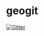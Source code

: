 # geogit

[![Gitter](https://badges.gitter.im/geogit_bitches/Lobby.svg)](https://gitter.im/geogit_bitches/Lobby?utm_source=badge&utm_medium=badge&utm_campaign=pr-badge&utm_content=badge)
